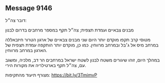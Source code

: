 ## Message 9146

דובר צה״ל:

מבנים צבאיים ועמדת תצפית; צה״ל תקף במספר מרחבים בדרום לבנון

מטוסי קרב תקפו מוקדם יותר היום שני מבנים צבאיים של ארגון הטרור חיזבאללה במרחב מיס אל ג׳בל ובמרחב מרווחין. כמו כן, מוקדם יותר הותקפה עמדת תצפית של הארגון במרחב מרווחין.

במהלך היום, זוהו שיגורים משטח לבנון לשטח ישראל במרחבים הר דב, מלכיה, ומשגב עם, צה״ל תקף בארטילריה את מקורות הירי.

מצורף תיעוד מהתקיפות: https://bit.ly/3TmimvP


